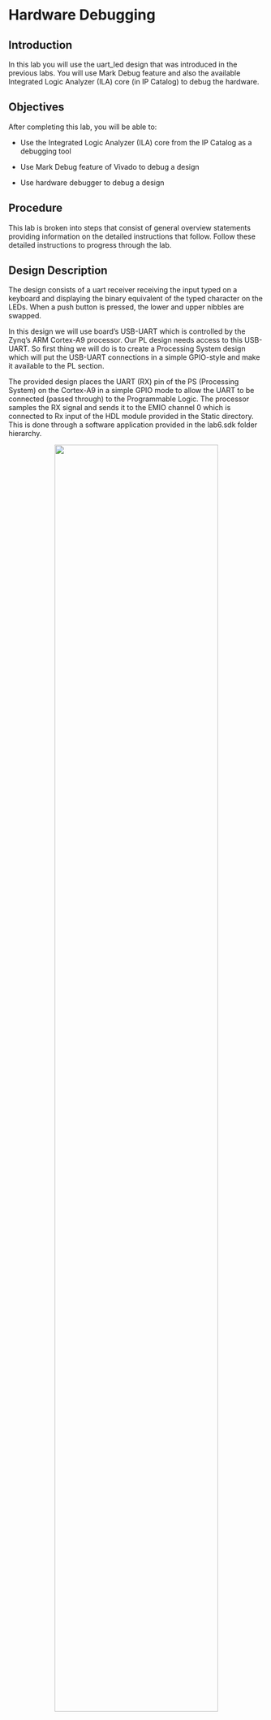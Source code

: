 # Hardware Debugging

## Introduction

In this lab you will use the uart_led design that was introduced in the previous labs. You will use Mark Debug feature and also the available Integrated Logic Analyzer (ILA) core (in IP Catalog) to debug the hardware.

## Objectives 

After completing this lab, you will be able to:

- Use the Integrated Logic Analyzer (ILA) core from the IP Catalog as a debugging tool

- Use Mark Debug feature of Vivado to debug a design

-  Use hardware debugger to debug a design


## Procedure 

This lab is broken into steps that consist of general overview statements providing information on the detailed instructions that follow. Follow these detailed instructions to progress through the lab.

## Design Description

The design consists of a uart receiver receiving the input typed on a keyboard and displaying the binary equivalent of the typed character on the LEDs.  When a push button is pressed, the lower and upper nibbles are swapped. 

In this design we will use board’s USB-UART which is controlled by the Zynq’s ARM Cortex-A9 processor.  Our PL design needs access to this USB-UART. So first thing we will do is to create a Processing System design which will put the USB-UART connections in a simple GPIO-style and make it available to the PL section.

The provided design places the UART (RX) pin of the PS (Processing System) on the Cortex-A9 in a simple GPIO mode to allow the UART to be connected (passed through) to the Programmable Logic.  The processor samples the RX signal and sends it to the EMIO channel 0 which is connected to Rx input of the HDL module provided in the Static directory. This is done through a software application provided in the lab6.sdk folder hierarchy.  

<p align="center">
<img src ="./images/lab6/Fig1.png" width="80%" height="80%"/>
</p>
<p align = "center">
<i>The Complete Design on PL</i>
</p>

<p align="center">
<img src ="./images/lab6/Fig2.png" width="50%" height="50%"/>
</p>
<p align = "center">
<i>The Complete System</i>
</p>

## General Flow

<p align="center">
<img src ="./images/lab6/Fig3.png" width="80%" height="80%"/>
</p>
<p align = "center">
</p>

## Create a Vivado Project using IDE

In this design we will use board’s USB-UART which is controlled by the Zynq’s ARM Cortex-A9 processor.  Our PL design needs access to this USB-UART. So first thing we will do is to create a Processing System design which will put the USB-UART connections in a simple GPIO-style and make it available to the PL section.

### Launch Vivado and create a project targeting the XC7Z020clg400-1 device, and use provided the tcl scripts (ps7_create_pynq.tcl) to generate the block design for the PS subsystem. Also, add the Verilog HDL files, uart_led_pins_pynq.xdc and uart_led_timing_pynq.xdc files from the <*2018_2_zynq_sources>\lab6* directory.

References to **<2018_2_zynq_labs>** is a place holder   for the **C:\xup\fpga_flow\2018_2_zynq_labs**   directory and **<2018_2_zynq_sources>**   is a place holder for the **C:\xup\fpga_flow\2018_2_zynq_sources\**   directory.     

1. Open Vivado by selecting **Start > All Programs >** **Xilinx Design Tools > Vivado 2018.2**

2. Click **Create New Project** to start the wizard. You will see *Create A New Vivado Project* dialog box. Click **Next**.

3. Click the Browse button of the *Project location* field of the **New Project** form, browse to **<2018_2_zynq_labs>**, and click **Select**.

4. Enter **lab6** in the *Project name* field.  Make sure that the *Create Project Subdirectory* box is checked.  Click **Next**.

5. Select **RTL Project** option in the *Project Type* form, and click **Next**.

6. Using the drop-down buttons, select **Verilog** as the *Target Language* and *Simulator Language* in the *Add Sources* form.

7. Click on the **Blue Plus** button, then the **Add Files…** button and browse to the **<2018_2_zynq_sources>\lab6** directory, select all the Verilog files *(led_ctl.v, meta_harden.v, uart_baud_gen.v, uart_led.v, uart_rx.v, uart_rx_ctl.v and uart_top.v),* click **OK**, and then click **Next**.

8. Click **Next** to get to the *Add Cons*traints form.

9. Click on the **Blue Plus** button, then **Add Files…** and browse to the **c:\xup\fpga_flow\2018_2_zynq_sources\lab6** directory (if necessary), select *uart_led_timing_pynq.xdc* and the appropriate *uart_led_pins_pynq.xdc* and click **Open**.

10. Click **Next.**

11. In the *Default Part* form, Use the **Boards** option, you may select the **PYNQ-Z1** or the **PYNQ-Z2** depending on your board from the Display Name drop down field.

    You may also use the **Parts** option and various drop-down fields of the **Filter** section, select the **XC7Z020clg400-1** part. 

    Notice that PYNQ-Z1 and PYNQ-Z2 may not be listed under Boards menu as they are not in the tools database. If not listed then you can download the board files for the desired boards**.

12. Click **Next**.

13. Click **Finish** to create the Vivado project.  

14. In the Tcl Shell window enter the following command to change to the lab directory and hit **Enter**.

    *cd C:/xup/fpga_flow/2018_2_zynq_sources/lab6*

15. Generate the PS design by executing the provided Tcl script.

    *source ps7_create_pynq.tcl*

    This script will create a block design called *system*, instantiate ZYNQ PS with one GPIO channel 14 and one EMIO channel. It will then create a top-level wrapper file called system_wrapper.v which will instantiate the system.bd (the block design). You can check the contents of the tcl files to confirm the commands that are being run. 

16. Double-click on the **uart_led** entry to view its content.

    Notice in the Verilog code, the BAUD_RATE and CLOCK_RATE parameters are defined to be 115200 and 125 MHz respectively.

    <p align="center">
    <img src ="./images/lab6/Fig4.png" width="80%" height="80%"/>
    </p>
    <p align = "center">
    <i>CLOCK_RATE parameter of uart_led</i>
    </p>

### Add the ILA Core

1. Click **IP Catalog** under the *PROJECT MANAGER* tasks of the *Flow Navigator* pane.

2. The catalog will be displayed in the Auxiliary pane.

3. Expand the **Debug & Verification > Debug** folders and double-click the **ILA** entry.

   <p align="center">
   <img src ="./images/lab6/Fig5.png" width="80%" height="80%"/>
   </p>
   <p align = "center">
   <i>ILA in IP Catalog</i>
   </p>

   This exercise will be connecting the ILA core/component to the LED port which is 8-bit wide.

4. Click **Customize IP** on the following Add IP window. The ILA IP will open.

5. Change the component name to **ila_led**.

6. Change the *Number of Probes* to **2**.

   <p align="center">
   <img src ="./images/lab6/Fig6.png" width="80%" height="80%"/>
   </p>
   <p align = "center">
   <i>Setting the component name and the number of probes field</i>
   </p>

7. Select the *Probe Ports* tab and change the PROBE1 port width to **8**, leaving the PROBE0 width to **1**.

   <p align="center">
   <img src ="./images/lab6/Fig7.png" width="80%" height="80%"/>
   </p>
   <p align = "center">
   <i>Setting the probes widths</i>
   </p>

8. Click **OK**.

   The Generate Output Products dialog box will appear.

   <p align="center">
   <img src ="./images/lab6/Fig8.png" width="50%" height="50%"/>
   </p>
   <p align = "center">
   <i>The Generate Output Products</i>
   </p>

9. Click the **Generate** button to generate the core including the instantiation template. Click **OK** at the warning box. Notice the core is added to the *Design Sources* view.

   <p align="center">
   <img src ="./images/lab6/Fig9.png" width="60%" height="60%"/>
   </p>
   <p align = "center">
   <i>Newly generate ila core added in the design source</i>
   </p>

10. Select the **IP Sources** tab, expand the **IP(1) > ila_led > Instantiation Template**, and double-click the **ila_led.veo** entry to see the instantiation template.

11. Instantiate the ila_led in design by copying lines 56 – 62 and pasting to ~line 69 (before “endmodule” on the last line) in the uart_top.v file.

12. Change *your_instance_name* to **ila_led_i0.**

13. Change the following port names in the Verilog code to connect the ila to existing signals in the design:

    *.clk(CLK)          . clk(clk_pin)*

    *.probe0(PROBE0)   . probe0(rx_data_rdy_out)*

    *.probe1(PROBE1)   . probe1(led_pins)*

    <p align="center">
    <img src ="./images/lab6/Fig10.png" width="60%" height="60%"/>
    </p>
    <p align = "center">
    <i>Instantiating the ILA Core in the uart_top.v</i>
    </p>

14. Select **File > Save File**.

    Notice that the ILA Core instance is in the design hierarchy.

    <p align="center">
    <img src ="./images/lab6/Fig11.png" width="60%" height="60%"/>
    </p>
    <p align = "center">
    <i>ILA Core added to the design</i>
    </p>

## Synthesize the Design and Mark Debug

### Synthesize the design. Open the synthesized design.  View the schematic. Add Mark Debug on the rx_data bus between the uart_rx_i0 and led_ctl_i0 instances.

1. Click on **Run Synthesis** under the *SYNTHESIS* tasks of the *Flow Navigator* pane. Click **Save** to Save Project if prompted.

   The synthesis process will be run on the uart_top.v and all its hierarchical files.  When the process is completed a *Synthesis Completed* dialog box with three options will be displayed.

2. Select the *Open Synthesized Design* option and click **OK**.

3. Click on **Schematic** under the *Synthesized Design* tasks of *Synthesis* tasks of the *Flow Navigator* pane to view the synthesized design in a schematic view.

4. Expand component **U0** and Select the **rx_data** bus between the *uart_rx_i0* and the *led_ctl_i0* instances, right-click, and select **Mark Debug**. 

   <p align="center">
   <img src ="./images/lab6/Fig12.png" width="60%" height="60%"/>
   </p>
   <p align = "center">
   <i>Marking a bus to debug</i>
   </p>

5. Select **File > Constraints > Save**.

6. Click **OK**, and then again **OK** to use **uart_led_timing_pynq.xdc** as the target.

7. Select the **Netlist** tab and notice that the nets which are marked/assigned for debugging have a debug icon next to them.

   <p align="center">
   <img src ="./images/lab6/Fig13.png" width="50%" height="50%"/>
   </p>
   <p align = "center">
   <i>Nets with debug icons</i>
   </p>

8. Select the **Debug** layout or **Layout > Debug**.

   Notice that the **Debug** tab is visible in the Console pane showing Assigned and Unassigned Debug Nets groups.

   <p align="center">
   <img src ="./images/lab6/Fig14.png" width="60%" height="60%"/>
   </p>
   <p align = "center">
   <i>Debug tab showing assigned and unassigned nets</i>
   </p>

9. Either click on the ![](.\images\lab6\Fig15.png) button in the top vertical tool buttons of the Debug pane, or right-click on the *Unassigned Debug Nets* and select the **Set up Debug…** option. 

   <p align="center">
   <img src ="./images/lab6/Fig16.png" width="70%" height="70%"/>
   </p>
   <p align = "center">
   </p>

10. In the Set Up Debug wizard click **Next.**

    Note that rx_data is listed, with the Clock Domain as clk_pin_IBUF_BUFG.

    <p align="center">
    <img src ="./images/lab6/Fig17.png" width="70%" height="70%"/>
    </p>
    <p align = "center">
    <i>The remaining nets after removing already assigned nets in the Set Up Debug wizard</i>
    </p>

11. Click **Next** and again **Next** (leaving everything as defaults) then **Finish**.

12. In the Synthesized Design Schematic, click on the net on the output side of the BUFG for the input pin named clk_pin. Hover over the now highlighted net and notice the name is clk_pin_IBUF_BUFG. This is the clock net selected for the debug nets earlier.

    <p align="center">
    <img src ="./images/lab6/Fig18.png" width="80%" height="80%"/>
    </p>
    <p align = "center">
    <i>Locating clk_pin_IBUF_BUFG in the design</i>
    </p>

13. Right click on **uart_led_pins_pynq.xdc** in the sources pane and select **Set as Target Constraint File**. This will save the changes to the file

14. Select **File > Constraints > Save** and click **OK** and Click **Yes.**

15. Open uart_led_pins_pynq.xdc and notice the debug nets have been appended to the bottom of the file.

16. Perform this step if synthesis is not already up-to-date: In the **Design Runs** tab, right-click on the *synth_1* and select **Force Up-to-Date** to ensure that the synthesis process is not re-run, since the design was not changed.

## Implement and Generate Bitstream 

### Generate the bitstream.    

1. Click on the **Generate Bitstream** to run the implementation and bit generation processes.

2. Click **Yes** to run the implementation processes.

3. When the bitstream generation process has completed successfully, a box with three options will appear.  Select the **Open Hardware Manager** option and click **OK**. 

## Debug in Hardware

### Connect the board and power it ON. Open a hardware session, and program the FPGA.  

1. Make sure that the Micro-USB cable is connected to the JTAG PROG connector.

2. Turn ON the power.

3. Select the *Open Hardware Manager* option and click **OK**.

   The Hardware Manager window will open indicating “unconnected” status.

4. Click on the **Open target** link, then **Auto Connect** from the dropdown menu.

   You can also click on the **Open recent target** link if the board was already targeted before.

5. The Hardware Session status changes from Unconnected to the server name and the device is highlighted. Also notice that the Status indicates that it is not programmed.

6. Select the device and verify that the **uart_top.bit** is selected as the programming file in the General tab. Also notice that there is an entry in the *Debug probes file* field.

### Start a terminal emulator program such as TeraTerm or HyperTerminal. Select an appropriate COM port (you can find the correct COM number using the Control Panel).  Set the COM port for 115200 baud rate communication. Program the FPGA and verify the functionality. 

1. Start a terminal emulator program such as TeraTerm or HyperTerminal. 

2. Select an appropriate COM port (you can find the correct COM number using the Control Panel).  

3. Set the COM port for 115200 baud rate communication. 

4. Right-click on the FPGA, and select **Program Device…** and click **Program**.

   The programming bit file be downloaded and the DONE light will be turned ON indicating the FPGA has been programmed. Debug Probes window will also be opened, if not, then select **Window > Debug Probes.**

### Start a SDK session, point it to the c:\xup\fpga_flow\2018_2_zynq_sources\lab6\pynq\lab6.sdk workspace

1. Open **SDK** by selecting **Start > All Programs > Xilinx Design Tools >** **Xilinx SDK 2018.2**

2. In the **Select a workspace** window, click on the browse button, browse to C:\xup\fpga_flow\2018_2_zynq_sources\lab6\pynq\lab6.sdk and click **OK.**

3. Click **OK**.

   In the *Project Explorer*, right-click on the uart_led_zynq, select *Run As*, and then **Launch on Hardware (System Debugger)**

   In the Hardware window in Vivado notice that there are two debug cores, hw_ila_1 and hw_ila_2.

   <p align="center">
   <img src ="./images/lab6/Fig19.png" width="40%" height="40%"/>
   </p>
   <p align = "center">
   <i>Debug probes</i>
   </p>

   The hardware session status window also opens showing that the FPGA is programmed having two ila cores with the idle state.

   <p align="center">
   <img src ="./images/lab6/Fig20.png" width="50%" height="50%"/>
   </p>
   <p align = "center">
   <i>Hardware session status</i>
   </p>

   Select the target FPGA xc7z020_1), and click on the **Run Trigger Immediate** button to see the signals in the waveform window.

   <p align="center">
   <img src ="./images/lab6/Fig21.png" width="40%" height="40%"/>
   </p>
   <p align = "center">
   <i>Opening the waveform window</i>
   </p>

   Two waveform windows will be created, one for each ila; one ila is of the instantiated ILA core and another for the MARK DEBUG method.

### Setup trigger conditions to trigger on a write to led port (rx_data_rdy_out=1) and the trigger position to 512. Arm the trigger.

1. In the **Trigger Setup** window, click Add Probes and select the **rx_data_rdy_out**.

   <p align="center">
   <img src ="./images/lab6/Fig22.png" width="50%" height="50%"/>
   </p>
   <p align = "center">
   <i>Adding a signal to trigger setup</i>
   </p>

2. Set the compare value (== [B] X) and change the value from x to 1. Click **OK**.

   <p align="center">
   <img src ="./images/lab6/Fig23.png" width="50%" height="50%"/>
   </p>
   <p align = "center">
   <i>Setting the trigger condition</i>
   </p>

3. Set the trigger position of the *hw_ila_1* to **512**.

   <p align="center">
   <img src ="./images/lab6/Fig24.png" width="50%" height="50%"/>
   </p>
   <p align = "center">
   <i>Setting up the trigger position</i>
   </p>

4. Similarly, set the trigger position of the *hw_ila_2* to **512**.

5. Select the hw_ila_1 in the Hardware window and then click on the Run Trigger ( ![](.\images\lab6\Fig25.png)  ) button. Observe that the hw_ila_1 core is armed and showing the status as **Waiting for Trigger**.  

   <p align="center">
   <img src ="./images/lab6/Fig26.png" width="50%" height="50%"/>
   </p>
   <p align = "center">
   <i>Hardware analyzer running in capture mode</i>
   </p>

6. In the terminal emulator window, type a character, and observe that the hw_ila_1 status changes from capturing to idle as the rx_data_rdy_out became 1.

7. Select the hw_ila_data_1.wcfg window and see the waveform.  Notice that the rx_data_rdy_out goes from 0 to 1 at 512th sample.

  <p align="center">
<img src ="./images/lab6/Fig27.png" width="100%" height="100%"/>
</p>
<p align = "center">
<i>Zoomed waveform view</i>
</p>

8. Add the hw_ila_2 probes to the trigger window of the hw_ila_2 and change the trigger condtion for rx_data[7:0]’s Radix from Hexadecimal to Binary. Change XXXX_XXXX to **0101_0101** (for the ASCII equivalent of U).

   <p align="center">
   <img src ="./images/lab6/Fig28.png" width="100%" height="100%"/>
   </p>
   <p align = "center">
   <i>Setting up trigger condition for a particular input pattern</i>
   </p>

9. In the Hardware window, right-click on the **hw_ila_2** and select **Run Trigger,** and notice that the status of the hw_ila_2 changes  from *idle* to *Waiting for Trigger.* Also notice that the hw_ila_1 status does not change from idle as it is not armed.

10. Switch to the terminal emulator window and type **U** (shift+u) to trigger the core.

11. Select the corresponding waveform window and verify that it shows 55 after the trigger.

    <p align="center">
    <img src ="./images/lab6/Fig29.png" width="90%" height="90%"/>
    </p>
    <p align = "center">
    <i>Second ila core triggered</i>
    </p>

12. When satisfied, close the terminal emulator program and power OFF the board 
13. Select **File > Close Hardware Manager**. Click **OK** to close it.

14. Close the **Vivado** program by selecting **File > Exit** and click **OK**.

15. Close the **SDK** program by selecting **File > Exit** and click **OK**.

## Conclusion 

You used ILA core from the IP Catalog and Mark Debug feature of Vivado to debug the hardware design.  

 